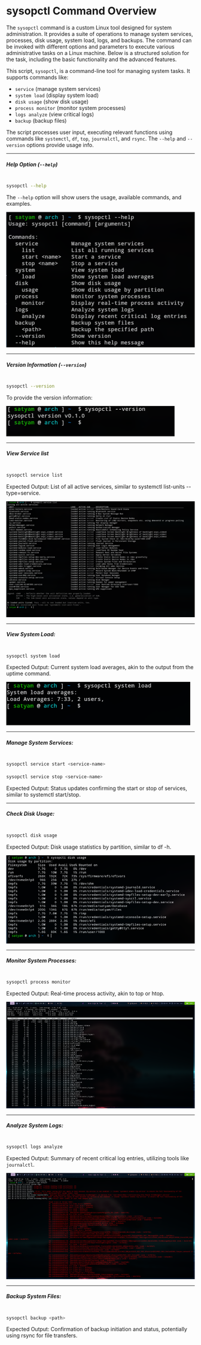 # **sysopctl Command Overview**
The `sysopctl` command is a custom Linux tool designed for system administration. It provides a suite of operations to manage system services, processes, disk usage, system load, logs, and backups. The command can be invoked with different options and parameters to execute various administrative tasks on a Linux machine. Below is a structured solution for the task, including the basic functionality and the advanced features.

This script, `sysopctl`, is a command-line tool for managing system tasks. It supports commands like:

- `service` (manage system services)
- `system load` (display system load)
- `disk usage` (show disk usage)
- `process monitor` (monitor system processes)
- `logs analyze` (view critical logs)
- `backup` (backup files)

The script processes user input, executing relevant functions using commands like `systemctl`, `df`, `top`, `journalctl`, and `rsync`. The `--help` and `--version` options provide usage info.

---

##### Help Option (`--help`)

```bash

sysopctl --help

```

The `--help` option will show users the usage, available commands, and examples.

![Help](./Public/help.png)

---

##### Version Information (`--version`)

```bash

sysopctl --version

```

To provide the version information:

![Version](./Public/version.png)

---

##### View Service list

```bash

sysopctl service list

```

Expected Output: List of all active services, similar to systemctl list-units --
type=service.

![Service](./Public/service.png)


---



##### View System Load:

```bash

sysopctl system load

```

Expected Output: Current system load averages, akin to the output from the
uptime command.

![System Load](./Public/load.png)



---


##### Manage System Services:

```bash

sysopctl service start <service-name>

sysopctl service stop <service-name>

```

Expected Output: Status updates confirming the start or stop of services,
similar to systemctl start/stop.


---

##### Check Disk Usage:

```bash

sysopctl disk usage

```

Expected Output: Disk usage statistics by partition, similar to df -h.

![Disk Uses](./Public/diskuses.png)


---

##### Monitor System Processes:

```bash

sysopctl process monitor

```

Expected Output: Real-time process activity, akin to top or htop.

![Process Monitor](./Public/monitor.png)


---


##### Analyze System Logs:

```bash

sysopctl logs analyze

```

Expected Output: Summary of recent critical log entries, utilizing tools like `journalctl`.

![Logs](./Public/logs.png)


---

##### Backup System Files:

```bash

sysopctl backup <path>

```

Expected Output: Confirmation of backup initiation and status, potentially
using rsync for file transfers.